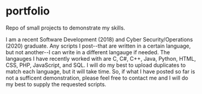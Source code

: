 # portfolio
Repo of small projects to demonstrate my skills.

I am a recent Software Development (2018) and Cyber Security/Operations (2020) graduate. Any scripts I post--that are written in a certain language, but not another--I can write in a different langauge if needed. The langauges I have recently worked with are C, C#, C++, Java, Python, HTML, CSS, PHP, JavaScript, and SQL. I will do my best to upload duplicates to match each language, but it will take time. So, if what I have posted so far is not a sufficent demonstration, please feel free to contact me and I will do my best to supply the requested scripts.
